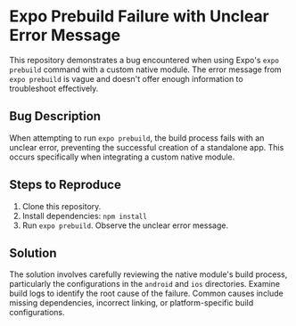 # Expo Prebuild Failure with Unclear Error Message

This repository demonstrates a bug encountered when using Expo's `expo prebuild` command with a custom native module. The error message from `expo prebuild` is vague and doesn't offer enough information to troubleshoot effectively.

## Bug Description

When attempting to run `expo prebuild`, the build process fails with an unclear error, preventing the successful creation of a standalone app. This occurs specifically when integrating a custom native module.

## Steps to Reproduce

1. Clone this repository.
2. Install dependencies: `npm install`
3. Run `expo prebuild`. Observe the unclear error message.

## Solution

The solution involves carefully reviewing the native module's build process, particularly the configurations in the `android` and `ios` directories. Examine build logs to identify the root cause of the failure.  Common causes include missing dependencies, incorrect linking, or platform-specific build configurations.
